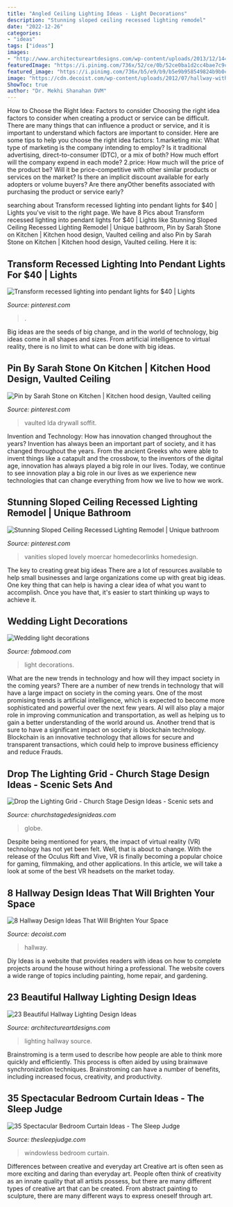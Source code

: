 ```yaml
---
title: "Angled Ceiling Lighting Ideas - Light Decorations"
description: "Stunning sloped ceiling recessed lighting remodel"
date: "2022-12-26"
categories:
- "ideas"
tags: ["ideas"]
images:
- "http://www.architectureartdesigns.com/wp-content/uploads/2013/12/1445.jpg"
featuredImage: "https://i.pinimg.com/736x/52/ce/0b/52ce0ba1d2cc4bae7c9c31a95cbd771e.jpg"
featured_image: "https://i.pinimg.com/736x/b5/e9/b9/b5e9b958549824b9b0c9445db6461b9d--pot-lights-pendant-lights.jpg"
image: "https://cdn.decoist.com/wp-content/uploads/2012/07/hallway-with-bookshelf-wall.jpg"
ShowToc: true
author: "Dr. Mekhi Shanahan DVM"
---
```



How to Choose the Right Idea: Factors to consider
Choosing the right idea factors to consider when creating a product or service can be difficult. There are many things that can influence a product or service, and it is important to understand which factors are important to consider. Here are some tips to help you choose the right idea factors:
1.marketing mix: What type of marketing is the company intending to employ? Is it traditional advertising, direct-to-consumer (DTC), or a mix of both? How much effort will the company expend in each mode?
2.price: How much will the price of the product be? Will it be price-competitive with other similar products or services on the market? Is there an implicit discount available for early adopters or volume buyers? Are there anyOther benefits associated with purchasing the product or service early?

	

		
searching about Transform recessed lighting into pendant lights for $40 | Lights you've visit to the right page. We have 8 Pics about Transform recessed lighting into pendant lights for $40 | Lights like Stunning Sloped Ceiling Recessed Lighting Remodel | Unique bathroom, Pin by Sarah Stone on Kitchen | Kitchen hood design, Vaulted ceiling and also Pin by Sarah Stone on Kitchen | Kitchen hood design, Vaulted ceiling. Here it is:
		
    
## Transform Recessed Lighting Into Pendant Lights For $40 | Lights

<img loading=lazy src="https://i.pinimg.com/736x/b5/e9/b9/b5e9b958549824b9b0c9445db6461b9d--pot-lights-pendant-lights.jpg" onerror="this.onerror=null;this.src='https://tse3.mm.bing.net/th?id=OIP.NIuHGPCF9U4yNzGTpr0HEwHaJ3&amp;pid=15.1';" alt="Transform recessed lighting into pendant lights for $40 | Lights">

_Source: pinterest.com_

>. 

	

Big ideas are the seeds of big change, and in the world of technology, big ideas come in all shapes and sizes. From artificial intelligence to virtual reality, there is no limit to what can be done with big ideas.

    
## Pin By Sarah Stone On Kitchen | Kitchen Hood Design, Vaulted Ceiling

<img loading=lazy src="https://i.pinimg.com/736x/1b/d9/10/1bd91033443fd806b7daa6b62dcb8bf0.jpg" onerror="this.onerror=null;this.src='https://tse2.mm.bing.net/th?id=OIP.PBvlmYo42XJkl_xx5ARGawAAAA&amp;pid=15.1';" alt="Pin by Sarah Stone on Kitchen | Kitchen hood design, Vaulted ceiling">

_Source: pinterest.com_

>vaulted lda drywall soffit. 

	

Invention and Technology: How has innovation changed throughout the years?
Invention has always been an important part of society, and it has changed throughout the years. From the ancient Greeks who were able to invent things like a catapult and the crossbow, to the inventors of the digital age, innovation has always played a big role in our lives. Today, we continue to see innovation play a big role in our lives as we experience new technologies that can change everything from how we live to how we work.

    
## Stunning Sloped Ceiling Recessed Lighting Remodel | Unique Bathroom

<img loading=lazy src="https://i.pinimg.com/736x/52/ce/0b/52ce0ba1d2cc4bae7c9c31a95cbd771e.jpg" onerror="this.onerror=null;this.src='https://tse3.mm.bing.net/th?id=OIP.mh_ZFaUqGGGb2P1yloCCdQHaJ3&amp;pid=15.1';" alt="Stunning Sloped Ceiling Recessed Lighting Remodel | Unique bathroom">

_Source: pinterest.com_

>vanities sloped lovely moercar homedecorlinks homedesign. 

	

The key to creating great big ideas
There are a lot of resources available to help small businesses and large organizations come up with great big ideas. One key thing that can help is having a clear idea of what you want to accomplish. Once you have that, it's easier to start thinking up ways to achieve it.

    
## Wedding Light Decorations

<img loading=lazy src="http://fabmood.com/wp-content/uploads/2014/05/wedding-twinkle-light-decorations1.jpg" onerror="this.onerror=null;this.src='https://tse1.mm.bing.net/th?id=OIP.NmJdKFqTWlWT6FrrEWfG5gHaLH&amp;pid=15.1';" alt="Wedding light decorations">

_Source: fabmood.com_

>light decorations. 

	

What are the new trends in technology and how will they impact society in the coming years?
There are a number of new trends in technology that will have a large impact on society in the coming years. One of the most promising trends is artificial intelligence, which is expected to become more sophisticated and powerful over the next few years. AI will also play a major role in improving communication and transportation, as well as helping us to gain a better understanding of the world around us. Another trend that is sure to have a significant impact on society is blockchain technology. Blockchain is an innovative technology that allows for secure and transparent transactions, which could help to improve business efficiency and reduce Frauds.

    
## Drop The Lighting Grid - Church Stage Design Ideas - Scenic Sets And

<img loading=lazy src="http://churchstagedesignideas.com/wp-content/uploads/2019/01/Drop-the-Lighting-Grid-Stage-Design.jpg" onerror="this.onerror=null;this.src='https://tse1.mm.bing.net/th?id=OIP.7PuUEL9bwv-h9LoKrAVzxgHaDe&amp;pid=15.1';" alt="Drop the Lighting Grid - Church Stage Design Ideas - Scenic sets and">

_Source: churchstagedesignideas.com_

>globe. 

	

Despite being mentioned for years, the impact of virtual reality (VR) technology has not yet been felt. Well, that is about to change. With the release of the Oculus Rift and Vive, VR is finally becoming a popular choice for gaming, filmmaking, and other applications. In this article, we will take a look at some of the best VR headsets on the market today.

    
## 8 Hallway Design Ideas That Will Brighten Your Space

<img loading=lazy src="https://cdn.decoist.com/wp-content/uploads/2012/07/hallway-with-bookshelf-wall.jpg" onerror="this.onerror=null;this.src='https://tse4.mm.bing.net/th?id=OIP.lvt6prO-xsyjZCDj6i987QHaLH&amp;pid=15.1';" alt="8 Hallway Design Ideas That Will Brighten Your Space">

_Source: decoist.com_

>hallway. 

	

Diy Ideas is a website that provides readers with ideas on how to complete projects around the house without hiring a professional. The website covers a wide range of topics including painting, home repair, and gardening. 

    
## 23 Beautiful Hallway Lighting Design Ideas

<img loading=lazy src="http://www.architectureartdesigns.com/wp-content/uploads/2013/12/1445.jpg" onerror="this.onerror=null;this.src='https://tse2.mm.bing.net/th?id=OIP.HLk-5LK6_KsmMFwoF-FW4wAAAA&amp;pid=15.1';" alt="23 Beautiful Hallway Lighting Design Ideas">

_Source: architectureartdesigns.com_

>lighting hallway source. 

	

Brainstroming is a term used to describe how people are able to think more quickly and efficiently. This process is often aided by using brainwave synchronization techniques. Brainstroming can have a number of benefits, including increased focus, creativity, and productivity.

    
## 35 Spectacular Bedroom Curtain Ideas - The Sleep Judge

<img loading=lazy src="https://www.thesleepjudge.com/wp-content/uploads/2017/08/Windowless.jpg" onerror="this.onerror=null;this.src='https://tse1.mm.bing.net/th?id=OIP.ty0t1gygHwpGg0kguIgDLAHaLH&amp;pid=15.1';" alt="35 Spectacular Bedroom Curtain Ideas - The Sleep Judge">

_Source: thesleepjudge.com_

>windowless bedroom curtain. 

	

Differences between creative and everyday art
Creative art is often seen as more exciting and daring than everyday art. People often think of creativity as an innate quality that all artists possess, but there are many different types of creative art that can be created. From abstract painting to sculpture, there are many different ways to express oneself through art.

